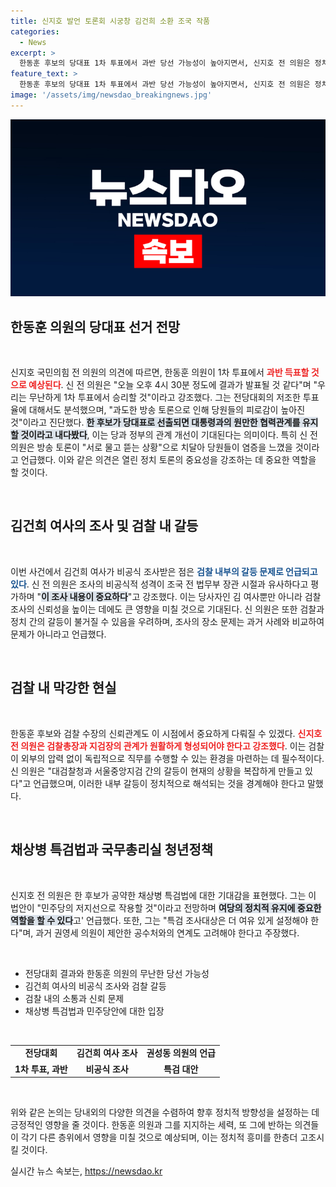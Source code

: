 ```yaml
---
title: 신지호 발언 토론회 시궁창 김건희 소환 조국 작품
categories:
  - News
excerpt: >
  한동훈 후보의 당대표 1차 투표에서 과반 당선 가능성이 높아지면서, 신지호 전 의원은 정치적 신뢰 회복에 대한 예상과 함께 당정관계 개선 필요성을 언급했다. 정치 혼란 속에서도 내일의 결과가 주목받고 있다!
feature_text: >
  한동훈 후보의 당대표 1차 투표에서 과반 당선 가능성이 높아지면서, 신지호 전 의원은 정치적 신뢰 회복에 대한 예상과 함께 당정관계 개선 필요성을 언급했다. 정치 혼란 속에서도 내일의 결과가 주목받고 있다!
image: '/assets/img/newsdao_breakingnews.jpg'
---
```


<p><img src="/assets/img/newsdao_breakingnews.jpg" alt="implanttips 속보" /></p>

<h2 data-ke-size="size26">한동훈 의원의 당대표 선거 전망</h2>

<p data-ke-size="size16">&nbsp;</p>

<p>신지호 국민의힘 전 의원의 의견에 따르면, 한동훈 의원이 1차 투표에서 <b><span style="color: #ee2323;">과반 득표할 것으로 예상된다</span></b>. 신 전 의원은 "오늘 오후 4시 30분 정도에 결과가 발표될 것 같다"며 "우리는 무난하게 1차 투표에서 승리할 것"이라고 강조했다. 그는 전당대회의 저조한 투표율에 대해서도 분석했으며, "과도한 방송 토론으로 인해 당원들의 피로감이 높아진 것"이라고 진단했다. <b><span style="background-color: #21538527;">한 후보가 당대표로 선출되면 대통령과의 원만한 협력관계를 유지할 것이라고 내다봤다</span></b>, 이는 당과 정부의 관계 개선이 기대된다는 의미이다. 특히 신 전 의원은 방송 토론이 "서로 물고 뜯는 상황"으로 치달아 당원들이 염증을 느꼈을 것이라고 언급했다. 이와 같은 의견은 열린 정치 토론의 중요성을 강조하는 데 중요한 역할을 할 것이다.</p>

<p data-ke-size="size16">&nbsp;</p>

<h2 data-ke-size="size26">김건희 여사의 조사 및 검찰 내 갈등</h2>

<p data-ke-size="size16">&nbsp;</p>

<p>이번 사건에서 김건희 여사가 비공식 조사받은 점은 <b><span style="color: #1a5490;">검찰 내부의 갈등 문제로 언급되고 있다</span></b>. 신 전 의원은 조사의 비공식적 성격이 조국 전 법무부 장관 시절과 유사하다고 평가하며 "<b><span style="background-color: #21538527;">이 조사 내용이 중요하다</span></b>"고 강조했다. 이는 당사자인 김 여사뿐만 아니라 검찰 조사의 신뢰성을 높이는 데에도 큰 영향을 미칠 것으로 기대된다. 신 의원은 또한 검찰과 정치 간의 갈등이 불거질 수 있음을 우려하며, 조사의 장소 문제는 과거 사례와 비교하여 문제가 아니라고 언급했다.</p>

<p data-ke-size="size16">&nbsp;</p>

<h2 data-ke-size="size26">검찰 내 막강한 현실</h2>

<p data-ke-size="size16">&nbsp;</p>

<p>한동훈 후보와 검찰 수장의 신뢰관계도 이 시점에서 중요하게 다뤄질 수 있겠다. <b><span style="color: #ee2323;">신지호 전 의원은 검찰총장과 지검장의 관계가 원활하게 형성되어야 한다고 강조했다</span></b>. 이는 검찰이 외부의 압력 없이 독립적으로 직무를 수행할 수 있는 환경을 마련하는 데 필수적이다. 신 의원은 "대검찰청과 서울중앙지검 간의 갈등이 현재의 상황을 복잡하게 만들고 있다"고 언급했으며, 이러한 내부 갈등이 정치적으로 해석되는 것을 경계해야 한다고 말했다.</p>

<p data-ke-size="size16">&nbsp;</p>

<h2 data-ke-size="size26">채상병 특검법과 국무총리실 청년정책</h2>

<p data-ke-size="size16">&nbsp;</p>

<p>신지호 전 의원은 한 후보가 공약한 채상병 특검법에 대한 기대감을 표현했다. 그는 이 법안이 "민주당의 저지선으로 작용할 것"이라고 전망하며 <b><span style="background-color: #21538527;">여당의 정치적 유지에 중요한 역할을 할 수 있다</span></b>고' 언급했다. 또한, 그는 "특검 조사대상은 더 여유 있게 설정해야 한다"며, 과거 권영세 의원이 제안한 공수처와의 연계도 고려해야 한다고 주장했다. </p>

<p data-ke-size="size16">&nbsp;</p>

<ul>
  <li>전당대회 결과와 한동훈 의원의 무난한 당선 가능성</li>
  <li>김건희 여사의 비공식 조사와 검찰 갈등</li>
  <li>검찰 내의 소통과 신뢰 문제</li>
  <li>채상병 특검법과 민주당안에 대한 입장</li>
</ul>

<p data-ke-size="size16">&nbsp;</p>

<table style="width:100%">
  <tr>
    <td style="text-align: center; height: 17px;"><b>전당대회</b></td>
    <td style="text-align: center; height: 17px;"><b>김건희 여사 조사</b></td>
    <td style="text-align: center; height: 17px;"><b>권성동 의원의 언급</b></td>
  </tr>
  <tr>
    <td style="text-align: center; height: 17px;"><b>1차 투표, 과반</b></td>
    <td style="text-align: center; height: 17px;"><b>비공식 조사</b></td>
    <td style="text-align: center; height: 17px;"><b>특검 대안</b></td>
  </tr>
</table>

<p data-ke-size="size16">&nbsp;</p>

<p>위와 같은 논의는 당내외의 다양한 의견을 수렴하여 향후 정치적 방향성을 설정하는 데 긍정적인 영향을 줄 것이다. 한동훈 의원과 그를 지지하는 세력, 또 그에 반하는 의견들이 각기 다른 층위에서 영향을 미칠 것으로 예상되며, 이는 정치적 흥미를 한층더 고조시킬 것이다.</p>
실시간 뉴스 속보는, <a href="https://newsdao.kr" rel="dofollow">https://newsdao.kr</a>



